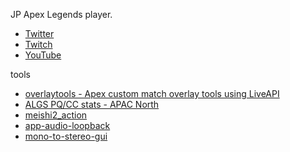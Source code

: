 JP Apex Legends player.
 - [Twitter](https://twitter.com/ndekopon)
 - [Twitch](https://twitch.tv/ndekopon)
 - [YouTube](https://www.youtube.com/@ndekopon)

tools
 - [overlaytools - Apex custom match overlay tools using LiveAPI](https://github.com/ndekopon/overlaytools)
 - [ALGS PQ/CC stats - APAC North](https://ndekopon.github.io/algs-pqcc-stats-apacn/)
 - [meishi2_action](https://github.com/ndekopon/meishi2_action)
 - [app-audio-loopback](https://github.com/ndekopon/app-audio-loopback)
 - [mono-to-stereo-gui](https://github.com/ndekopon/mono-to-stereo-gui)
